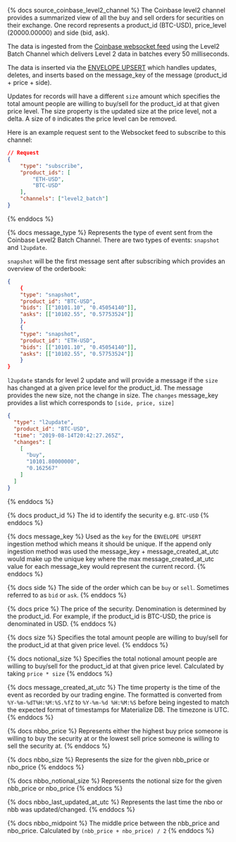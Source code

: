 <!-- Tables -->
{% docs source_coinbase_level2_channel %}
The Coinbase level2 channel provides a summarized view of all the buy and sell orders for securities on their exchange. One record represents a product_id (BTC-USD), price_level (20000.00000) and side (bid, ask). 

The data is ingested from the [Coinbase websocket feed](https://docs.cloud.coinbase.com/exchange/docs/websocket-channels#level2-batch-channel) using the Level2 Batch Channel which delivers Level 2 data in batches every 50 milliseconds.

The data is inserted via the [ENVELOPE UPSERT](https://materialize.com/docs/sql/create-source/kafka/#handling-upserts) which handles updates, deletes, and inserts based on the message_key of the message (product_id + price + side). 

Updates for records will have a different `size` amount which specifies the total amount people are willing to buy/sell for the product_id at that given price level. The size property is the updated size at the price level, not a delta. A size of `0` indicates the price level can be removed.

Here is an example request sent to the Websocket feed to subscribe to this channel:
```json
// Request
{
    "type": "subscribe",
    "product_ids": [
        "ETH-USD",
        "BTC-USD"
    ],
    "channels": ["level2_batch"]
}
```
{% enddocs %}

<!-- Columns -->
{% docs message_type %}
Represents the type of event sent from the Coinbase Level2 Batch Channel. There are two types of events: `snapshot` and `l2update`.

`snapshot` will be the first message sent after subscribing which provides an overview of the orderbook:

```json
{
    {
    "type": "snapshot",
    "product_id": "BTC-USD",
    "bids": [["10101.10", "0.45054140"]],
    "asks": [["10102.55", "0.57753524"]]
    },
    {
    "type": "snapshot",
    "product_id": "ETH-USD",
    "bids": [["10101.10", "0.45054140"]],
    "asks": [["10102.55", "0.57753524"]]
    }
}
```

`l2update` stands for level 2 update and will provide a message if the `size` has changed at a given price level for the product_id. The message provides the new size, not the change in size. The `changes` message_key provides a list which corresponds to `[side, price, size]`

```json
{
  "type": "l2update",
  "product_id": "BTC-USD",
  "time": "2019-08-14T20:42:27.265Z",
  "changes": [
    [
      "buy",
      "10101.80000000", 
      "0.162567"
    ]
  ]
}
```
{% enddocs %}

{% docs product_id %}
The id to identify the security e.g. `BTC-USD`
{% enddocs %}

{% docs message_key %}
Used as the `key` for the `ENVELOPE UPSERT` ingestion method which means it should be unique. If the append only ingestion method was used the message_key + message_created_at_utc would make up the unique key where the max message_created_at_utc value for each message_key would represent the current record. 
{% enddocs %}

{% docs side %}
The side of the order which can be `buy` or `sell`. Sometimes referred to as `bid` or `ask`. 
{% enddocs %}

{% docs price %}
The price of the security. Denomination is determined by the product_id. For example, if the product_id is BTC-USD, the price is denominated in USD.
{% enddocs %}

{% docs size %}
Specifies the total amount people are willing to buy/sell for the product_id at that given price level.
{% enddocs %}

{% docs notional_size %}
Specifies the total notional amount people are willing to buy/sell for the product_id at that given price level. Calculated by taking `price * size`
{% enddocs %}

{% docs message_created_at_utc %}
The time property is the time of the event as recorded by our trading engine. The formatted is converted from `%Y-%m-%dT%H:%M:%S.%fZ` to `%Y-%m-%d %H:%M:%S` before being ingested to match the expected format of timestamps for Materialize DB. The timezone is UTC. 
{% enddocs %}

{% docs nbbo_price %}
Represents either the highest buy price someone is willing to buy the security at or the lowest sell price someone is willing to sell the security at. 
{% enddocs %}

{% docs nbbo_size %}
Represents the size for the given nbb_price or nbo_price
{% enddocs %}

{% docs nbbo_notional_size %}
Represents the notional size for the given nbb_price or nbo_price
{% enddocs %}

{% docs nbbo_last_updated_at_utc %}
Represents the last time the nbo or nbb was updated/changed.
{% enddocs %}

{% docs nbbo_midpoint %}
The middle price between the nbb_price and nbo_price. Calculated by
`(nbb_price + nbo_price) / 2`
{% enddocs %}